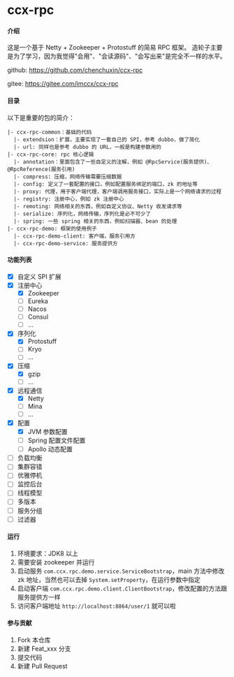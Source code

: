 # ccx-rpc

#### 介绍
这是一个基于 Netty + Zookeeper + Protostuff 的简易 RPC 框架。
造轮子主要是为了学习，因为我觉得"会用"、"会读源码"、"会写出来"是完全不一样的水平。

github: https://github.com/chenchuxin/ccx-rpc

gitee: https://gitee.com/imccx/ccx-rpc

#### 目录
以下是重要的包的简介：
```
|- ccx-rpc-common：基础的代码
  |- extendsion：扩展，主要实现了一套自己的 SPI，参考 dubbo，做了简化
  |- url: 同样也是参考 dubbo 的 URL，一般是构建参数用的
|- ccx-rpc-core: rpc 核心逻辑
  |- annotation：里面包含了一些自定义的注解，例如 @RpcService(服务提供)、@RpcReference(服务引用)
  |- compress: 压缩，网络传输需要压缩数据
  |- config: 定义了一套配置的接口，例如配置服务绑定的端口，zk 的地址等
  |- proxy: 代理，用于客户端代理，客户端调用服务接口，实际上是一个网络请求的过程
  |- registry: 注册中心，例如 zk 注册中心
  |- remoting: 网络相关的东西，例如自定义协议、Netty 收发请求等
  |- serialize: 序列化，网络传输，序列化是必不可少了
  |- spring: 一些 spring 相关的东西，例如扫描器、bean 的处理
|- ccx-rpc-demo: 框架的使用例子
  |- ccx-rpc-demo-client: 客户端，服务引用方
  |- ccx-rpc-demo-service: 服务提供方
```

#### 功能列表
- [x] 自定义 SPI 扩展
- [x] 注册中心
    - [x] Zookeeper
    - [ ] Eureka
    - [ ] Nacos
    - [ ] Consul
    - [ ] ...
- [x] 序列化
    - [x] Protostuff
    - [ ] Kryo
    - [ ] ...
- [x] 压缩
    - [x] gzip
    - [ ] ...
- [x] 远程通信
    - [x] Netty
    - [ ] Mina
    - [ ] ...
- [x] 配置
    - [x] JVM 参数配置
    - [ ] Spring 配置文件配置
    - [ ] Apollo 动态配置
- [ ] 负载均衡
- [ ] 集群容错
- [ ] 优雅停机
- [ ] 监控后台
- [ ] 线程模型
- [ ] 多版本
- [ ] 服务分组
- [ ] 过滤器

#### 运行
1. 环境要求：JDK8 以上
2. 需要安装 zookeeper 并运行
3. 启动服务 `com.ccx.rpc.demo.service.ServiceBootstrap`，main 方法中修改 zk 地址，当然也可以去掉 `System.setProperty`，在运行参数中指定
4. 启动客户端 `com.ccx.rpc.demo.client.ClientBootstrap`，修改配置的方法跟服务提供方一样
5. 访问客户端地址 `http://localhost:8864/user/1` 就可以啦

#### 参与贡献

1.  Fork 本仓库
2.  新建 Feat_xxx 分支
3.  提交代码
4.  新建 Pull Request

